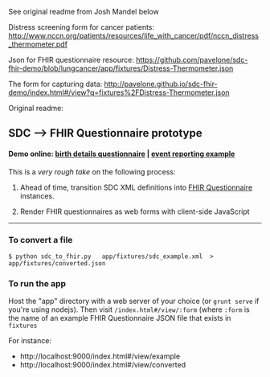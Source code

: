 See original readme from Josh Mandel below

Distress screening form for cancer patients:
http://www.nccn.org/patients/resources/life_with_cancer/pdf/nccn_distress_thermometer.pdf

Json for FHIR questionnaire resource:
https://github.com/pavelone/sdc-fhir-demo/blob/lungcancer/app/fixtures/Distress-Thermometer.json

The form for capturing data:
http://pavelone.github.io/sdc-fhir-demo/index.html#/view?q=fixtures%2FDistress-Thermometer.json

Original readme:

## SDC --> FHIR Questionnaire prototype

#### Demo online: [birth details questionnaire](http://joshuamandel.com/sdc-fhir-demo/app/#/view/example) | [event reporting example](http://joshuamandel.com/sdc-fhir-demo/app/#/view/converted)


This is a *very rough take* on the following process:

1. Ahead of time, transition SDC XML definitions into [FHIR
   Questionnaire](http://hl7.org/implement/standards/fhir/questionnaire.html)
instances.


2. Render FHIR questionnaires as web forms with client-side JavaScript


---

### To convert a file

```
$ python sdc_to_fhir.py   app/fixtures/sdc_example.xml  > app/fixtures/converted.json
```

### To run the app

Host the "app" directory with a web server of your choice (or `grunt serve` if
you're using nodejs). Then visit `/index.html#/view/:form` (where `:form` is
the name of an example FHIR Questionnaire JSON file that exists in `fixtures`

For instance:

* http://localhost:9000/index.html#/view/example
* http://localhost:9000/index.html#/view/converted

